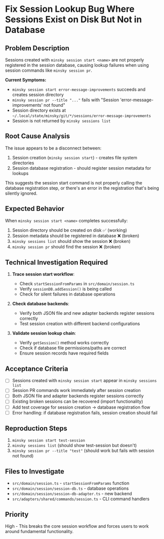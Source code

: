 # Fix Session Lookup Bug Where Sessions Exist on Disk But Not in Database

## Problem Description

Sessions created with `minsky session start <name>` are not properly registered in the session database, causing lookup failures when using session commands like `minsky session pr`.

**Current Symptoms:**

- `minsky session start error-message-improvements` succeeds and creates session directory
- `minsky session pr --title "..."` fails with "Session 'error-message-improvements' not found"
- Session directory exists at `~/.local/state/minsky/git/*/sessions/error-message-improvements`
- Session is not returned by `minsky sessions list`

## Root Cause Analysis

The issue appears to be a disconnect between:

1. Session creation (`minsky session start`) - creates file system directories
2. Session database registration - should register session metadata for lookups

This suggests the session start command is not properly calling the database registration step, or there's an error in the registration that's being silently ignored.

## Expected Behavior

When `minsky session start <name>` completes successfully:

1. Session directory should be created on disk ✅ (working)
2. Session metadata should be registered in database ❌ (broken)
3. `minsky sessions list` should show the session ❌ (broken)
4. `minsky session pr` should find the session ❌ (broken)

## Technical Investigation Required

1. **Trace session start workflow**:

   - Check `startSessionFromParams` in `src/domain/session.ts`
   - Verify `sessionDB.addSession()` is being called
   - Check for silent failures in database operations

2. **Check database backends**:

   - Verify both JSON file and new adapter backends register sessions correctly
   - Test session creation with different backend configurations

3. **Validate session lookup chain**:
   - Verify `getSession()` method works correctly
   - Check if database file permissions/paths are correct
   - Ensure session records have required fields

## Acceptance Criteria

- [ ] Sessions created with `minsky session start` appear in `minsky sessions list`
- [ ] Session PR commands work immediately after session creation
- [ ] Both JSON file and adapter backends register sessions correctly
- [ ] Existing broken sessions can be recovered (import functionality)
- [ ] Add test coverage for session creation → database registration flow
- [ ] Error handling: if database registration fails, session creation should fail

## Reproduction Steps

1. `minsky session start test-session`
2. `minsky sessions list` (should show test-session but doesn't)
3. `minsky session pr --title "test"` (should work but fails with session not found)

## Files to Investigate

- `src/domain/session.ts` - `startSessionFromParams` function
- `src/domain/session/session-db.ts` - database operations
- `src/domain/session/session-db-adapter.ts` - new backend
- `src/adapters/shared/commands/session.ts` - CLI command handlers

## Priority

High - This breaks the core session workflow and forces users to work around fundamental functionality.
